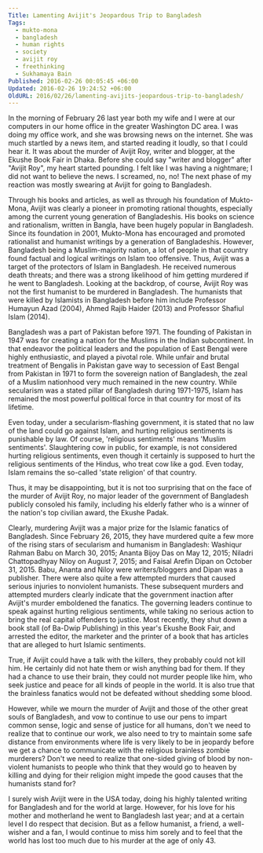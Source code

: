 ```yaml
---
Title: Lamenting Avijit's Jeopardous Trip to Bangladesh
Tags:
  - mukto-mona
  - bangladesh
  - human rights
  - society
  - avijit roy
  - freethinking
  - Sukhamaya Bain
Published: 2016-02-26 00:05:45 +06:00
Updated: 2016-02-26 19:24:52 +06:00
OldURL: 2016/02/26/lamenting-avijits-jeopardous-trip-to-bangladesh/
---
```


In the morning of February 26 last year both my wife and I were at our computers in our home office in the greater Washington DC area. I was doing my office work, and she was browsing news on the internet. She was much startled by a news item, and started reading it loudly, so that I could hear it. It was about the murder of Avijit Roy, writer and blogger, at the Ekushe Book Fair in Dhaka. Before she could say "writer and blogger" after "Avijit Roy", my heart started pounding. I felt like I was having a nightmare; I did not want to believe the news. I screamed, no, no! The next phase of my reaction was mostly swearing at Avijit for going to Bangladesh.

Through his books and articles, as well as through his foundation of Mukto-Mona, Avijit was clearly a pioneer in promoting rational thoughts, especially among the current young generation of Bangladeshis. His books on science and rationalism, written in Bangla, have been hugely popular in Bangladesh. Since its foundation in 2001, Mukto-Mona has encouraged and promoted rationalist and humanist writings by a generation of Bangladeshis. However, Bangladesh being a Muslim-majority nation, a lot of people in that country found factual and logical writings on Islam too offensive. Thus, Avijit was a target of the protectors of Islam in Bangladesh. He received numerous death threats; and there was a strong likelihood of him getting murdered if he went to Bangladesh. Looking at the backdrop, of course, Avijit Roy was not the first humanist to be murdered in Bangladesh. The humanists that were killed by Islamists in Bangladesh before him include Professor Humayun Azad (2004), Ahmed Rajib Haider (2013) and Professor Shafiul Islam (2014). 

Bangladesh was a part of Pakistan before 1971. The founding of Pakistan in 1947 was for creating a nation for the Muslims in the Indian subcontinent. In that endeavor the political leaders and the population of East Bengal were highly enthusiastic, and played a pivotal role. While unfair and brutal treatment of Bengalis in Pakistan gave way to secession of East Bengal from Pakistan in 1971 to form the sovereign nation of Bangladesh, the zeal of a Muslim nationhood very much remained in the new country. While secularism was a stated pillar of Bangladesh during 1971-1975, Islam has remained the most powerful political force in that country for most of its lifetime.

Even today, under a secularism-flashing government, it is stated that no law of the land could go against Islam, and hurting religious sentiments is punishable by law. Of course, 'religious sentiments' means 'Muslim sentiments'. Slaughtering cow in public, for example, is not considered hurting religious sentiments, even though it certainly is supposed to hurt the religious sentiments of the Hindus, who treat cow like a god. Even today, Islam remains the so-called 'state religion' of that country.

Thus, it may be disappointing, but it is not too surprising that on the face of the murder of Avijit Roy, no major leader of the government of Bangladesh publicly consoled his family, including his elderly father who is a winner of the nation's top civilian award, the Ekushe Padak.

Clearly, murdering Avijit was a major prize for the Islamic fanatics of Bangladesh. Since February 26, 2015, they have murdered quite a few more of the rising stars of secularism and humanism in  Bangladesh: Washiqur Rahman Babu on March 30, 2015; Ananta Bijoy Das on May 12, 2015; Niladri Chattopadhyay Niloy on August 7, 2015; and Faisal Arefin Dipan on October 31, 2015. Babu, Ananta and Niloy were writers/bloggers and Dipan was a publisher. There were also quite a few attempted murders that caused serious injuries to nonviolent humanists. These subsequent murders and attempted murders clearly indicate that the government inaction after Avijit's murder emboldened the fanatics. The governing leaders continue to speak against hurting religious sentiments, while taking no serious action to bring the real capital offenders to justice. Most recently, they shut down a book stall (of Ba-Dwip Publishing) in this year's Ekushe Book Fair, and arrested the editor, the marketer and the printer of a book that has articles that are alleged to hurt Islamic sentiments.

True, if Avijit could have a talk with the killers, they probably could not kill him. He certainly did not hate them or wish anything bad for them. If they had a chance to use their brain, they could not murder people like him, who seek justice and peace for all kinds of people in the world. It is also true that the brainless fanatics would not be defeated without shedding some blood.

However, while we mourn the murder of Avijit and those of the other great souls of Bangladesh, and vow to continue to use our pens to impart common sense, logic and sense of justice for all humans, don't we need to realize that to continue our work, we also need to try to maintain some safe distance from environments where life is very likely to be in jeopardy before we get a chance to communicate with the religious brainless zombie murderers? Don't we need to realize that one-sided giving of blood by non-violent humanists to people who think that they would go to heaven by killing and dying for their religion might impede the good causes that the humanists stand for?

I surely wish Avijit were in the USA today, doing his highly talented writing for Bangladesh and for the world at large. However, for his love for his mother and motherland he went to Bangladesh last year; and at a certain level I do respect that decision. But as a fellow humanist, a friend, a well-wisher and a fan, I would continue to miss him sorely and to feel that the world has lost too much due to his murder at the age of only 43.

